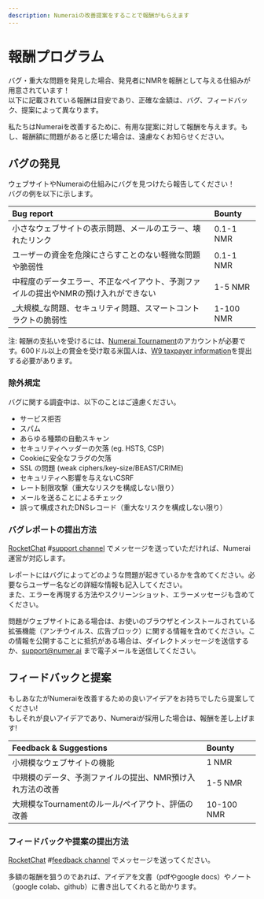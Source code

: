 ```yaml
---
description: Numeraiの改善提案をすることで報酬がもらえます
---
```


# 報酬プログラム

バグ・重大な問題を発見した場合、発見者にNMRを報酬として与える仕組みが用意されています！<br>
以下に記載されている報酬は目安であり、正確な金額は、バグ、フィードバック、提案によって異なります。

私たちはNumeraiを改善するために、有用な提案に対して報酬を与えます。もし、報酬額に問題があると感じた場合は、遠慮なくお知らせください。

## バグの発見

ウェブサイトやNumeraiの仕組みにバグを見つけたら報告してください！<br>
バグの例を以下に示します。

| Bug report | Bounty |
| :--- | :--- |
| 小さなウェブサイトの表示問題、メールのエラー、壊れたリンク | 0.1-1 NMR |
| ユーザーの資金を危険にさらすことのない軽微な問題や脆弱性 | 0.1-1 NMR |
| 中程度のデータエラー、不正なペイアウト、予測ファイルの提出やNMRの預け入れができない | 1-5 NMR |
| _大規模_な問題、セキュリティ問題、スマートコントラクトの脆弱性 | 1-100 NMR |

注: 報酬の支払いを受けるには、[Numerai Tournament](https://numer.ai/tournament/)のアカウントが必要です。600ドル以上の賞金を受け取る米国人は、[W9 taxpayer information](https://docs.numer.ai/help/us-taxes)を提出する必要があります。

### 除外規定

バグに関する調査中は、以下のことはご遠慮ください。

* サービス拒否
* スパム
* あらゆる種類の自動スキャン
* セキュリティヘッダーの欠落 \(eg. HSTS, CSP\)
* Cookieに安全なフラグの欠落
* SSL の問題 \(weak ciphers/key-size/BEAST/CRIME\)
* セキュリティへ影響を与えないCSRF
* レート制限攻撃（重大なリスクを構成しない限り）
* メールを送ることによるチェック
* 誤って構成されたDNSレコード（重大なリスクを構成しない限り）

### バグレポートの提出方法

[RocketChat](https://community.numer.ai/) \#[support channel](https://community.numer.ai/channel/support) でメッセージを送っていただければ、Numerai運営が対応します。

レポートにはバグによってどのような問題が起きているかを含めてください。必要ならユーザー名などの詳細な情報も記入してください。<br>
また、エラーを再現する方法やスクリーンショット、エラーメッセージも含めてください。

問題がウェブサイトにある場合は、お使いのブラウザとインストールされている拡張機能（アンチウイルス、広告ブロック）に関する情報を含めてください。この情報を公開することに抵抗がある場合は、ダイレクトメッセージを送信するか、support@numer.ai まで電子メールを送信してください。

## フィードバックと提案

もしあなたがNumeraiを改善するための良いアイデアをお持ちでしたら提案してください! <br>
もしそれが良いアイデアであり、Numeraiが採用した場合は、報酬を差し上げます!

| Feedback & Suggestions | Bounty |
| :--- | :--- |
| 小規模なウェブサイトの機能 | 1 NMR |
| 中規模のデータ、予測ファイルの提出、NMR預け入れ方法の改善 | 1-5 NMR |
| 大規模なTournamentのルール/ペイアウト、評価の改善 | 10-100 NMR |

### フィードバックや提案の提出方法

[RocketChat](https://community.numer.ai/) \#[feedback channel](https://community.numer.ai/channel/feedback) でメッセージを送ってください。

多額の報酬を狙うのであれば、アイデアを文書（pdfやgoogle docs）やノート（google colab、github）に書き出してくれると助かります。

